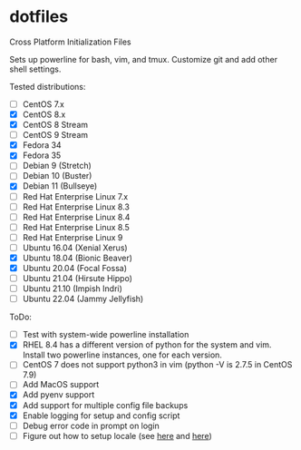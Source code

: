dotfiles
========

Cross Platform Initialization Files

Sets up powerline for bash, vim, and tmux. Customize git and add other shell settings.

Tested distributions:
 - [ ] CentOS 7.x
 - [x] CentOS 8.x
 - [x] CentOS 8 Stream
 - [ ] CentOS 9 Stream
 - [x] Fedora 34
 - [x] Fedora 35
 - [ ] Debian 9 (Stretch)
 - [ ] Debian 10 (Buster)
 - [x] Debian 11 (Bullseye)
 - [ ] Red Hat Enterprise Linux 7.x
 - [ ] Red Hat Enterprise Linux 8.3
 - [ ] Red Hat Enterprise Linux 8.4
 - [ ] Red Hat Enterprise Linux 8.5
 - [ ] Red Hat Enterprise Linux 9
 - [ ] Ubuntu 16.04 (Xenial Xerus)
 - [x] Ubuntu 18.04 (Bionic Beaver)
 - [x] Ubuntu 20.04 (Focal Fossa)
 - [ ] Ubuntu 21.04 (Hirsute Hippo)
 - [ ] Ubuntu 21.10 (Impish Indri)
 - [ ] Ubuntu 22.04 (Jammy Jellyfish)

ToDo:
 - [ ] Test with system-wide powerline installation
 - [x] RHEL 8.4 has a different version of python for the system and vim. Install two powerline instances, one for each version.
 - [ ] CentOS 7 does not support python3 in vim (python -V is 2.7.5 in CentOS 7.9)
 - [ ] Add MacOS support
 - [x] Add pyenv support
 - [x] Add support for multiple config file backups
 - [x] Enable logging for setup and config script
 - [ ] Debug error code in prompt on login
 - [ ] Figure out how to setup locale (see [here](https://www.emeralddesign.com/index.php/2019/05/28/lxc-containers-and-language-locale/) and [here](https://askubuntu.com/questions/162391/how-do-i-fix-my-locale-issue))
